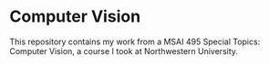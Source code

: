 # Computer Vision

This repository contains my work from a MSAI 495 Special Topics: Computer Vision, a course I took at Northwestern University.
